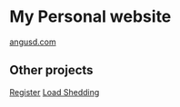 # My Personal website

[angusd.com](https://angusd.com)

## Other projects

[Register](https://register.angusd.com)
[Load Shedding](https://loadshedding.angusd.com)
